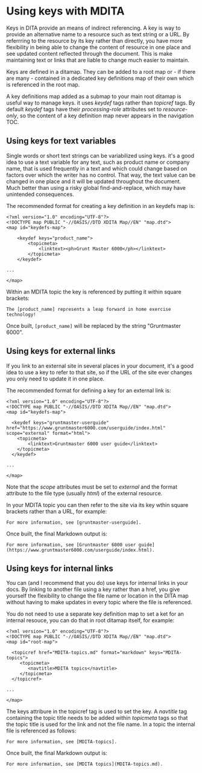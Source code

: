 # Using keys with MDITA

Keys in DITA provide an means of indirect referencing. A key is way to provide an alternative name to a resource such as text string or a URL. By referrring to the resource by its key rather than directly, you have more flexibility in being able to change the content of resource in one place and see updated content reflected through the document. This is make maintaining text or links that are liable to change much easier to maintain.

Keys are defined in a ditamap. They can be added to a root map or - if there are many - contained in a dedicated key definitions map of their own which is referenced in the root map.

A key definitions map added as a submap to your main root ditamap is useful way to manage keys. it uses *keydef* tags rather than *topicref* tags. By default *keydef* tags have their *processing-role* attributes set to *resource-only*, so the content of a key definition map never appears in the navigation TOC.

## Using keys for text variables

Single words or short text strings can be variabilized using keys. it's a good idea to use a text variable for any text, such as product name or company name, that is used frequently in a text and which could change based on factors over which the writer has no control. That way, the text value can be changed in one place and it will be updated throughout the document. Much better than using a risky global find-and-replace, which may have unintended consequences.

The recommended format for creating a key definition in an keydefs map is:

```
<?xml version="1.0" encoding="UTF-8"?>
<!DOCTYPE map PUBLIC "-//OASIS//DTD XDITA Map//EN" "map.dtd">
<map id="keydefs-map">    
    
    <keydef keys="product_name">
        <topicmeta>
            <linktext><ph>Grunt Master 6000</ph></linktext>
        </topicmeta>
    </keydef>

...

</map>
```

Within an MDITA topic the key is referenced by putting it within square brackets:

```
The [product_name] represents a leap forward in home exercise technology! 
```

Once built, `[product_name]` will be replaced by the string "Gruntmaster 6000".

## Using keys for external links

If you link to an external site in several places in your document, it's a good idea to use a key to refer to that site, so if the URL of the site ever changes you only need to update it in one place.

The recommended format for defining a key for an external link is:

```
<?xml version="1.0" encoding="UTF-8"?>
<!DOCTYPE map PUBLIC "-//OASIS//DTD XDITA Map//EN" "map.dtd">
<map id="keydefs-map">  

  <keydef keys="gruntmaster-userguide" href="https://www.gruntmaster6000.com/userguide/index.html" scope="external" format="html">
    <topicmeta>
        <linktext>Gruntmaster 6000 user guide</linktext>
    </topicmeta>
  </keydef>

...

</map>
```

Note that the *scope* attributes must be set to *external* and the format attribute to the file type \(usually *html*\) of the external resource.

In your MDITA topic you can then refer to the site via its key wthin square brackets rather than a URL, for example:

```
For more information, see [gruntmaster-userguide].
```

Once built, the final Markdown output is:

```
For more information, see [Gruntmaster 6000 user guide](https://www.gruntmaster6000.com/userguide/index.html).
```

## Using keys for internal links

You can \(and I recommend that you do\) use keys for internal links in your docs. By linking to another file using a key rather than a href, you give yourself the flexibility to change the file name or location in the DITA map without having to make updates in every topic where the file is referenced.

You do not need to use a separate key definition map to set a ket for an internal resouce, you can do that in root ditamap itself, for example:

```
<?xml version="1.0" encoding="UTF-8"?>
<!DOCTYPE map PUBLIC "-//OASIS//DTD XDITA Map//EN" "map.dtd">
<map id="root-map"> 

  <topicref href="MDITA-topics.md" format="markdown" keys="MDITA-topics">
     <topicmeta>
        <navtitle>MDITA topics</navtitle>
     </topicmeta>
  </topicref>

...

</map>
```

The keys attribure in the topicref tag is used to set the key. A *navtitle* tag containing the topic title needs to be added within *topicmeta* tags so that the topic title is used for the link and not the file name. In a topic the internal file is referenced as follows:

```
For more information, see [MDITA-topics].
```

Once built, the final Markdown output is:

```
For more information, see [MDITA topics](MDITA-topics.md).
```

